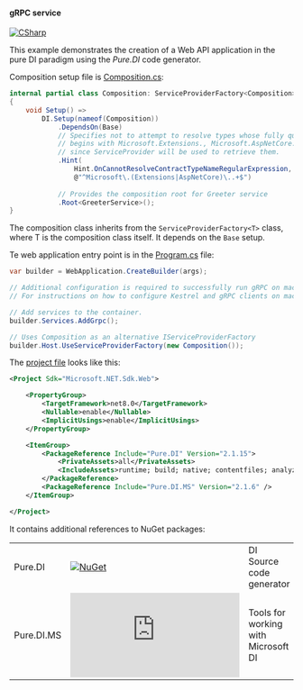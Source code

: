 #### gRPC service

[![CSharp](https://img.shields.io/badge/C%23-code-blue.svg)](/samples/GrpcService)

This example demonstrates the creation of a Web API application in the pure DI paradigm using the _Pure.DI_ code generator.

Composition setup file is [Composition.cs](/samples/GrpcService/Composition.cs):

```c#
internal partial class Composition: ServiceProviderFactory<Composition>
{
    void Setup() =>
        DI.Setup(nameof(Composition))
            .DependsOn(Base)
            // Specifies not to attempt to resolve types whose fully qualified name
            // begins with Microsoft.Extensions., Microsoft.AspNetCore.
            // since ServiceProvider will be used to retrieve them.
            .Hint(
                Hint.OnCannotResolveContractTypeNameRegularExpression,
                @"^Microsoft\.(Extensions|AspNetCore)\..+$")
            
            // Provides the composition root for Greeter service
            .Root<GreeterService>();
}
```

The composition class inherits from the `ServiceProviderFactory<T>` class, where T is the composition class itself. It depends on the `Base` setup.

Te web application entry point is in the [Program.cs](/samples/GrpcService/Program.cs) file:

```c#
var builder = WebApplication.CreateBuilder(args);

// Additional configuration is required to successfully run gRPC on macOS.
// For instructions on how to configure Kestrel and gRPC clients on macOS, visit https://go.microsoft.com/fwlink/?linkid=2099682

// Add services to the container.
builder.Services.AddGrpc();

// Uses Composition as an alternative IServiceProviderFactory
builder.Host.UseServiceProviderFactory(new Composition());
```

The [project file](/samples/GrpcService/GrpcService.csproj) looks like this:

```xml
<Project Sdk="Microsoft.NET.Sdk.Web">

    <PropertyGroup>
        <TargetFramework>net8.0</TargetFramework>
        <Nullable>enable</Nullable>
        <ImplicitUsings>enable</ImplicitUsings>
    </PropertyGroup>

    <ItemGroup>
        <PackageReference Include="Pure.DI" Version="2.1.15">
            <PrivateAssets>all</PrivateAssets>
            <IncludeAssets>runtime; build; native; contentfiles; analyzers; buildtransitive</IncludeAssets>
        </PackageReference>
        <PackageReference Include="Pure.DI.MS" Version="2.1.6" />
    </ItemGroup>

</Project>
```

It contains additional references to NuGet packages:

|            |                                                                                                 |                                     |
|------------|-------------------------------------------------------------------------------------------------|:------------------------------------|
| Pure.DI    | [![NuGet](https://buildstats.info/nuget/Pure.DI)](https://www.nuget.org/packages/Pure.DI)       | DI Source code generator            |
| Pure.DI.MS | [![NuGet](https://buildstats.info/nuget/Pure.DI.MS)](https://www.nuget.org/packages/Pure.DI.MS) | Tools for working with Microsoft DI |
